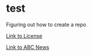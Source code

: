 # test
Figuring out how to create a repo

[Link to License](https://github.com/acaciaaphylla/test/blob/main/LICENSE.md)

[Link to ABC News](https://www.abc.net.au/news)

